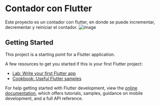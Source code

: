 # Contador con Flutter

Este proyecto es un contador con flutter, en donde se puede incrementar, decrementar y reiniciar el contador. 
![image](https://github.com/Abril12Sanchez/countertest-Contador-con-Flutter-/assets/137373616/3025f19e-9123-4398-b122-1bbf279c5b66)

## Getting Started

This project is a starting point for a Flutter application.

A few resources to get you started if this is your first Flutter project:

- [Lab: Write your first Flutter app](https://docs.flutter.dev/get-started/codelab)
- [Cookbook: Useful Flutter samples](https://docs.flutter.dev/cookbook)

For help getting started with Flutter development, view the
[online documentation](https://docs.flutter.dev/), which offers tutorials,
samples, guidance on mobile development, and a full API reference.
